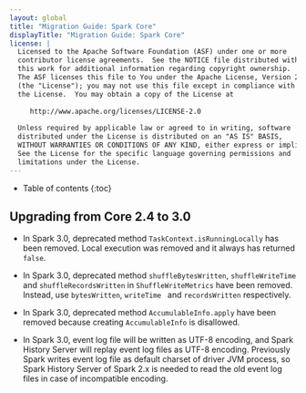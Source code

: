 ```yaml
---
layout: global
title: "Migration Guide: Spark Core"
displayTitle: "Migration Guide: Spark Core"
license: |
  Licensed to the Apache Software Foundation (ASF) under one or more
  contributor license agreements.  See the NOTICE file distributed with
  this work for additional information regarding copyright ownership.
  The ASF licenses this file to You under the Apache License, Version 2.0
  (the "License"); you may not use this file except in compliance with
  the License.  You may obtain a copy of the License at
 
     http://www.apache.org/licenses/LICENSE-2.0
 
  Unless required by applicable law or agreed to in writing, software
  distributed under the License is distributed on an "AS IS" BASIS,
  WITHOUT WARRANTIES OR CONDITIONS OF ANY KIND, either express or implied.
  See the License for the specific language governing permissions and
  limitations under the License.
---
```


* Table of contents
{:toc}

## Upgrading from Core 2.4 to 3.0

- In Spark 3.0, deprecated method `TaskContext.isRunningLocally` has been removed. Local execution was removed and it always has returned `false`.

- In Spark 3.0, deprecated method `shuffleBytesWritten`, `shuffleWriteTime` and `shuffleRecordsWritten` in `ShuffleWriteMetrics` have been removed. Instead, use `bytesWritten`, `writeTime ` and `recordsWritten` respectively.

- In Spark 3.0, deprecated method `AccumulableInfo.apply` have been removed because creating `AccumulableInfo` is disallowed.

- In Spark 3.0, event log file will be written as UTF-8 encoding, and Spark History Server will replay event log files as UTF-8 encoding. Previously Spark writes event log file as default charset of driver JVM process, so Spark History Server of Spark 2.x is needed to read the old event log files in case of incompatible encoding.